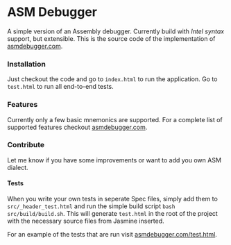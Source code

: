 # ASM Debugger
A simple version of an Assembly debugger. Currently build with *Intel syntax* support, but extensible. This is the
source code of the implementation of [asmdebugger.com](http://asmdebugger.com).

### Installation
Just checkout the code and go to `index.html` to run the application. Go to `test.html` to run all end-to-end tests.

### Features
Currently only a few basic mnemonics are supported. For a complete list of supported features checkout
[asmdebugger.com](http://asmdebugger.com).

### Contribute
Let me know if you have some improvements or want to add you own ASM dialect. 

#### Tests
When you write your own tests in seperate Spec files, simply add them to `src/_header_test.html` and run the
simple build script `bash src/build/build.sh`.  This will generate `test.html` in the root of the project with the 
necessary source files from Jasmine inserted. 

For an example of the tests that are run visit [asmdebugger.com/test.html](http://asmdebugger.com/test.html).
